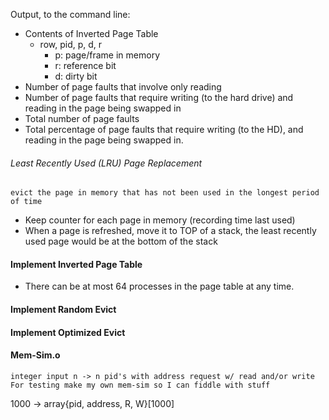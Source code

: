 Output, to the command line:
- Contents of Inverted Page Table
	- row, pid, p, d, r
		- p: page/frame in memory
		- r: reference bit
		- d: dirty bit
- Number of page faults that involve only reading
- Number of page faults that require writing (to the hard drive) and reading in the page being swapped in
- Total number of page faults
- Total percentage of page faults that require writing (to the HD), and reading in the page being swapped in.
###### Least Recently Used (LRU) Page Replacement
	evict the page in memory that has not been used in the longest period of time
- Keep counter for each page in memory (recording time last used)
- When a page is refreshed, move it to TOP of a stack, the least recently used page would be at the bottom of the stack

#### Implement Inverted Page Table
- There can be at most 64 processes in the page table at any time. 
#### Implement Random Evict
#### Implement Optimized Evict

#### Mem-Sim.o
	integer input n -> n pid's with address request w/ read and/or write
	For testing make my own mem-sim so I can fiddle with stuff
1000 -> array{pid, address, R, W}\[1000]
